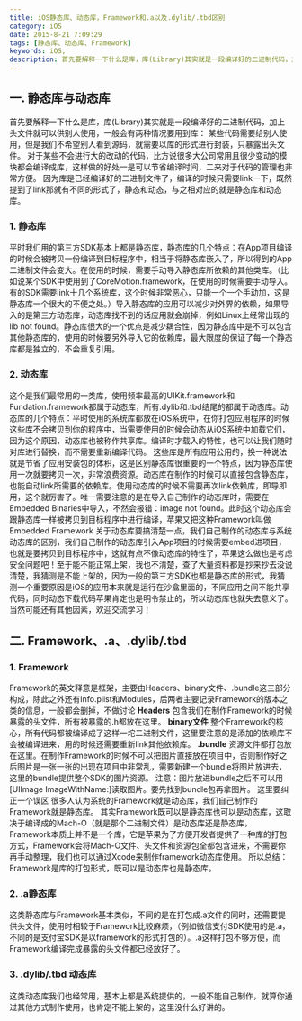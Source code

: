 ```yaml
---
title: iOS静态库、动态库，Framework和.a以及.dylib/.tbd区别
category: iOS
date: 2015-8-21 7:09:29
tags: [静态库、动态库、Framework]
keywords: iOS,
description: 首先要解释一下什么是库，库(Library)其实就是一段编译好的二进制代码，加上头文件就可以供别人使用，一般会有两种情况要用到库：
---
```

## 一. 静态库与动态库
首先要解释一下什么是库，库(Library)其实就是一段编译好的二进制代码，加上头文件就可以供别人使用，一般会有两种情况要用到库：
某些代码需要给别人使用，但是我们不希望别人看到源码，就需要以库的形式进行封装，只暴露出头文件。
对于某些不会进行大的改动的代码，比方说很多大公司常用且很少变动的模块都会编译成库，这样做的好处一是可以节省编译时间，二来对于代码的管理也非常方便。
因为库是已经编译好的二进制文件了，编译的时候只需要link一下，既然提到了link那就有不同的形式了，静态和动态，与之相对应的就是静态库和动态库。

### 1. 静态库
平时我们用的第三方SDK基本上都是静态库，静态库的几个特点：在App项目编译的时候会被拷贝一份编译到目标程序中，相当于将静态库嵌入了，所以得到的App二进制文件会变大。在使用的时候，需要手动导入静态库所依赖的其他类库。（比如说某个SDK中使用到了CoreMotion.framework，在使用的时候需要手动导入。有的SDK需要link十几个系统库，这个时候非常恶心，只能一个一个手动加，这是静态库一个很大的不便之处。）导入静态库的应用可以减少对外界的依赖，如果导入的是第三方动态库，动态库找不到的话应用就会崩掉，例如Linux上经常出现的lib not found。静态库很大的一个优点是减少耦合性，因为静态库中是不可以包含其他静态库的，使用的时候要另外导入它的依赖库，最大限度的保证了每一个静态库都是独立的，不会重复引用。
### 2. 动态库
这个是我们最常用的一类库，使用频率最高的UIKit.framework和Fundation.framework都属于动态库，所有.dylib和.tbd结尾的都属于动态库。动态库的几个特点：平时使用的系统库都放在iOS系统中，在你打包应用程序的时候这些库不会拷贝到你的程序中，当需要使用的时候会动态从iOS系统中加载它们，因为这个原因，动态库也被称作共享库。编译时才载入的特性，也可以让我们随时对库进行替换，而不需要重新编译代码。
这些库是所有应用公用的，换一种说法就是节省了应用安装包的体积，这是区别静态库很重要的一个特点，因为静态库使用一次就要拷贝一次，非常浪费资源。动态库在制作的时候可以直接包含静态库，也能自动link所需要的依赖库。使用动态库的时候不需要再次link依赖库，即导即用，这个就厉害了。唯一需要注意的是在导入自己制作的动态库时，需要在Embedded Binaries中导入，不然会报错：image not found。此时这个动态库会跟静态库一样被拷贝到目标程序中进行编译，苹果又把这种Framework叫做Embedded Framework
关于动态库要搞清楚一点，我们自己制作的动态库与系统动态库的区别，我们自己制作的动态库引入App项目的时候需要embed进项目，也就是要拷贝到目标程序中，这就有点不像动态库的特性了，苹果这么做也是考虑安全问题吧！至于能不能正常上架，我也不清楚，查了大量资料都是抄来抄去没说清楚，我猜测是不能上架的，因为一般的第三方SDK也都是静态库的形式，我猜测一个重要原因是iOS的应用本来就是运行在沙盒里面的，不同应用之间不能共享代码，同时动态下载代码苹果肯定也是明令禁止的，所以动态库也就失去意义了。当然可能还有其他因素，欢迎交流学习！
## 二. Framework、.a、.dylib/.tbd
### 1. Framework
Framework的英文释意是框架，主要由Headers、binary文件、.bundle这三部分构成，除此之外还有Info.plist和Modules，后两者主要记录Framework的版本之类的信息，一般都会删掉，不做讨论
**Headers**
包含我们在制作Framework的时候暴露的头文件，所有被暴露的.h都放在这里。
**binary文件**
整个Framework的核心，所有代码都被编译成了这样一坨二进制文件，这里要注意的是添加的依赖库不会被编译进来，用的时候还需要重新link其他依赖库。
**.bundle**
资源文件都打包放在这里。在制作Framework的时候不可以把图片直接放在项目中，否则制作好之后图片是一张一张的出现在项目中非常乱，需要新建一个bundle将图片放进去，这里的bundle提供整个SDK的图片资源。
注意：图片放进bundle之后不可以用[UIImage ImageWithName:]读取图片。要先找到bundle包再拿图片。
这里要纠正一个误区
很多人认为系统的Framework就是动态库，我们自己制作的Framework就是静态库。
其实Framework既可以是静态库也可以是动态库，这取决于编译成的Mach-O（就是那个二进制文件）是动态库还是静态库，Framework本质上并不是一个库，它是苹果为了方便开发者提供了一种库的打包方式，Framework会将Mach-O文件、头文件和资源包全都包含进来，不需要你再手动整理，我们也可以通过Xcode来制作framework动态库使用。
所以总结： Framework是库的打包形式，既可以是动态库也是静态库。

### 2. .a静态库
这类静态库与Framework基本类似，不同的是在打包成.a文件的同时，还需要提供头文件，使用时相较于Framework比较麻烦，（例如微信支付SDK使用的是.a，不同的是支付宝SDK是以framework的形式打包的）。.a这样打包不够方便，而Framework编译完成暴露的头文件都已经放好了。
### 3. .dylib/.tbd 动态库
这类动态库我们也经常用，基本上都是系统提供的，一般不能自己制作，就算你通过其他方式制作使用，也肯定不能上架的，这里没什么好讲的。


